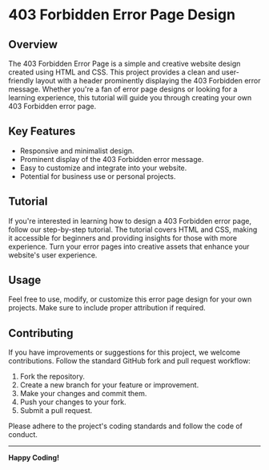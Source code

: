 # 403 Forbidden Error Page Design

## Overview

The 403 Forbidden Error Page is a simple and creative website design created using HTML and CSS. This project provides a clean and user-friendly layout with a header prominently displaying the 403 Forbidden error message. Whether you're a fan of error page designs or looking for a learning experience, this tutorial will guide you through creating your own 403 Forbidden error page.

## Key Features

- Responsive and minimalist design.
- Prominent display of the 403 Forbidden error message.
- Easy to customize and integrate into your website.
- Potential for business use or personal projects.

## Tutorial

If you're interested in learning how to design a 403 Forbidden error page, follow our step-by-step tutorial. The tutorial covers HTML and CSS, making it accessible for beginners and providing insights for those with more experience. Turn your error pages into creative assets that enhance your website's user experience.

## Usage

Feel free to use, modify, or customize this error page design for your own projects. Make sure to include proper attribution if required.

## Contributing

If you have improvements or suggestions for this project, we welcome contributions. Follow the standard GitHub fork and pull request workflow:

1. Fork the repository.
2. Create a new branch for your feature or improvement.
3. Make your changes and commit them.
4. Push your changes to your fork.
5. Submit a pull request.

Please adhere to the project's coding standards and follow the code of conduct.

---

**Happy Coding!**



